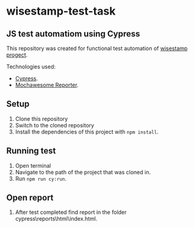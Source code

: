 # wisestamp-test-task
## JS test automatiom using Cypress

This repository was created for functional test automation of [wisestamp progect](https://webapp.wisestamp.com/).

Technologies used:
- [Cypress](https://www.cypress.io/).
- [Mochawesome Reporter](https://www.npmjs.com/package/cypress-mochawesome-reporter).

## Setup
1. Clone this repository
2. Switch to the cloned repository
3. Install the dependencies of this project with `npm install`.

## Running test
1. Open terminal
2. Navigate to the path of the project that was cloned in.
3. Run `npm run cy:run`.

## Open report
1. After test completed find report in the folder cypress\reports\html\index.html.